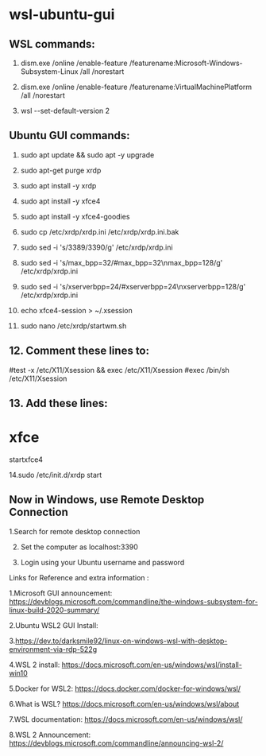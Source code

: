 # wsl-ubuntu-gui

## WSL commands: ##

1. dism.exe /online /enable-feature /featurename:Microsoft-Windows-Subsystem-Linux /all /norestart

2. dism.exe /online /enable-feature /featurename:VirtualMachinePlatform /all /norestart

3. wsl --set-default-version 2

## Ubuntu GUI commands: ##

1. sudo apt update && sudo apt -y upgrade

2. sudo apt-get purge xrdp

3. sudo apt install -y xrdp

4. sudo apt install -y xfce4

5. sudo apt install -y xfce4-goodies

6. sudo cp /etc/xrdp/xrdp.ini /etc/xrdp/xrdp.ini.bak

7. sudo sed -i 's/3389/3390/g' /etc/xrdp/xrdp.ini

8. sudo sed -i 's/max_bpp=32/#max_bpp=32\nmax_bpp=128/g' /etc/xrdp/xrdp.ini

9. sudo sed -i 's/xserverbpp=24/#xserverbpp=24\nxserverbpp=128/g' /etc/xrdp/xrdp.ini

10. echo xfce4-session > ~/.xsession

11. sudo nano /etc/xrdp/startwm.sh

## 12. Comment these lines to: ##

#test -x /etc/X11/Xsession && exec /etc/X11/Xsession
#exec /bin/sh /etc/X11/Xsession

## 13. Add these lines: ##

# xfce
startxfce4

14.sudo /etc/init.d/xrdp start

## Now in Windows, use Remote Desktop Connection ##

1.Search for remote desktop connection

2. Set the computer as localhost:3390

3. Login using your Ubuntu username and password


Links for Reference and extra information :

1.Microsoft GUI announcement: https://devblogs.microsoft.com/commandline/the-windows-subsystem-for-linux-build-2020-summary/

2.Ubuntu WSL2 GUI Install:

3.https://dev.to/darksmile92/linux-on-windows-wsl-with-desktop-environment-via-rdp-522g

4.WSL 2 install: https://docs.microsoft.com/en-us/windows/wsl/install-win10

5.Docker for WSL2: https://docs.docker.com/docker-for-windows/wsl/

6.What is WSL? https://docs.microsoft.com/en-us/windows/wsl/about

7.WSL documentation: https://docs.microsoft.com/en-us/windows/wsl/

8.WSL 2 Announcement: https://devblogs.microsoft.com/commandline/announcing-wsl-2/
